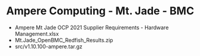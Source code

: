# Ampere Computing - Mt. Jade - BMC


* Ampere Mt Jade OCP 2021 Supplier Requirements - Hardware Management.xlsx
* Mt.Jade_OpenBMC_Redfish_Results.zip
* src/v1.10.100-ampere.tar.gz
